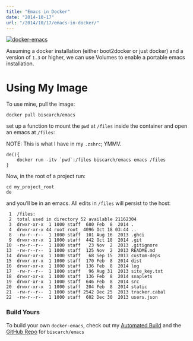 ```yaml
---
title: "Emacs in Docker"
date: "2014-10-17"
url: "/2014/10/17/emacs-in-docker/"
---
```


[![docker-emacs](http://res.cloudinary.com/diqzbm8lz/image/upload/v1428611480/docker-emacs_rscg2o.png)](http://res.cloudinary.com/diqzbm8lz/image/upload/v1428611480/docker-emacs_rscg2o.png)

Assuming a docker installation (either boot2docker or just docker) and a version
of `1.3` or higher, we can use Volumes to enable a portable emacs installation.

# Using My Image

To use mine, pull the image:

```
docker pull biscarch/emacs
```

set up a function to mount the `pwd` at `/files` inside the container and open
an emacs at `/files`:

NOTE: This is what I have in my `.zshrc`; YMMV.

```
de(){
    docker run -itv `pwd`:/files biscarch/emacs emacs /files
}
```

Now, in the root of a project run:

```
cd my_project_root
de
```

and you’ll be in an emacs. All edits in `/files` will persist to the host:

```
 1  /files:
 2  total used in directory 52 available 21162304
 3  drwxr-xr-x  1 1000 staff  680 Feb  8  2014 .
 4  drwxr-xr-x 44 root root  4096 Oct 18 03:44 ..
 8  -rw-r--r--  1 1000 staff  101 Aug 16  2013 .ghci
 9  drwxr-xr-x  1 1000 staff  442 Oct 18  2014 .git
10  -rw-r--r--  1 1000 staff   23 Nov  2  2013 .gitignore
13  -rw-r--r--  1 1000 staff  125 Nov  2  2013 README.md
14  drwxr-xr-x  1 1000 staff   68 Sep 15  2013 custom-deps
15  drwxr-xr-x  1 1000 staff  170 Feb  8  2014 dist
16  drwxr-xr-x  1 1000 staff  136 Feb  8  2014 log
17  -rw-r--r--  1 1000 staff   96 Aug 31  2013 site_key.txt
18  drwxr-xr-x  1 1000 staff  136 Feb  8  2014 snaplets
19  drwxr-xr-x  1 1000 staff  646 Feb  8  2014 src
20  drwxr-xr-x  1 1000 staff  204 Feb  8  2014 static
21  -rw-r--r--  1 1000 staff 2542 Dec 25  2013 tracker.cabal
22  -rw-r--r--  1 1000 staff  602 Dec 30  2013 users.json
```

### Build Yours

To build your own `docker-emacs`, check out my [Automated
Build](https://registry.hub.docker.com/u/biscarch/emacs/) and the [GitHub
Repo](https://github.com/ChristopherBiscardi/docker-emacs) for `biscarch/emacs`
